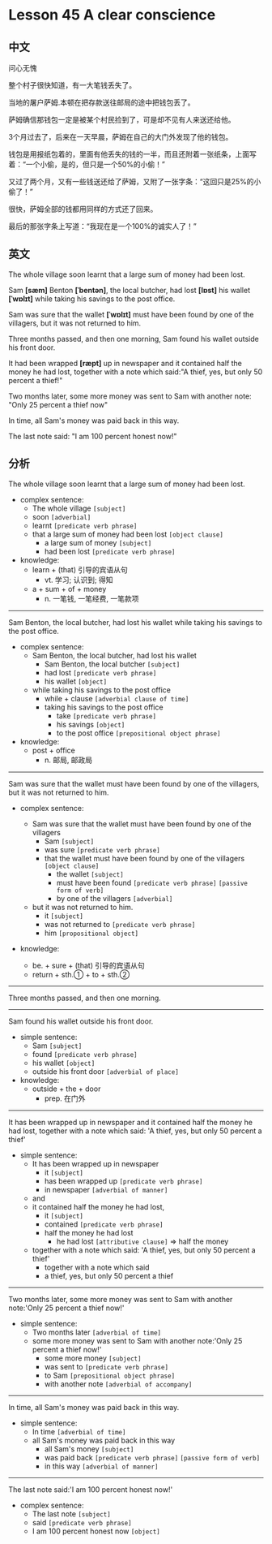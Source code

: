 # Lesson 45 A clear conscience 

## 中文

问心无愧

整个村子很快知道，有一大笔钱丢失了。

当地的屠户萨姆.本顿在把存款送往邮局的途中把钱包丢了。

萨姆确信那钱包一定是被某个村民捡到了，可是却不见有人来送还给他。

3个月过去了，后来在一天早晨，萨姆在自己的大门外发现了他的钱包。

钱包是用报纸包着的，里面有他丢失的钱的一半，而且还附着一张纸条，上面写着：“一个小偷，是的，但只是一个50%的小偷！”

又过了两个月，又有一些钱送还给了萨姆，又附了一张字条：“这回只是25%的小偷了！”

很快，萨姆全部的钱都用同样的方式还了回来。

最后的那张字条上写道：“我现在是一个100%的诚实人了！”

## 英文

The whole village soon learnt that a large sum of money had been lost.

Sam **[sæm]** Benton **[ˈbentən]**, the local butcher, had lost **[lɒst]** his wallet **[ˈwɒlɪt]** while taking his savings to the post office.

Sam was sure that the wallet **[ˈwɒlɪt]** must have been found by one of the villagers, but it was not returned to him.

Three months passed, and then one morning, Sam found his wallet outside his front door.

It had been wrapped **[ræpt]** up in newspaper and it contained half the money he had lost, together with a note which said:"A thief, yes, but only 50 percent a thief!"

Two months later, some more money was sent to Sam with another note: "Only 25 percent a thief now" 

In time, all Sam's money was paid back in this way.

The last note said: "I am 100 percent honest now!"


## 分析

The whole village soon learnt that a large sum of money had been lost.
- complex sentence:
    - The whole village `[subject]`
    - soon `[adverbial]`
    - learnt `[predicate verb phrase]` 
    - that a large sum of money had been lost `[object clause]`
        - a large sum of money `[subject]`
        - had been lost `[predicate verb phrase]`
- knowledge:
    - learn + (that) 引导的宾语从句
        - vt. 学习; 认识到; 得知
    - a + sum + of + money
        - n. 一笔钱, 一笔经费, 一笔款项
  
---

Sam Benton, the local butcher, had lost his wallet while taking his savings to the post office.
- complex sentence:
    - Sam Benton, the local butcher, had lost his wallet
        - Sam Benton, the local butcher `[subject]`
        - had lost `[predicate verb phrase]`
        - his wallet `[object]`
    - while taking his savings to the post office 
        - while + clause `[adverbial clause of time]`
        - taking his savings to the post office
            - take `[predicate verb phrase]` 
            - his savings `[object]`
            - to the post office `[prepositional object phrase]`
- knowledge:
    - post + office
        - n. 邮局, 邮政局
  
---

Sam was sure that the wallet must have been found by one of the villagers, but it was not returned to him.
- complex sentence:
    - Sam was sure that the wallet must have been found by one of the villagers
        - Sam `[subject]`
        - was sure `[predicate verb phrase]`
        - that the wallet must have been found by one of the villagers `[object clause]`
            - the wallet `[subject]`
            - must have been found `[predicate verb phrase]` `[passive form of verb]`
            - by one of the villagers `[adverbial]`
    - but it was not returned to him.
        - it `[subject]`
        - was not returned to `[predicate verb phrase]`
        - him `[propositional object]`

- knowledge:
    - be. + sure + (that) 引导的宾语从句
    - return + sth.① + to + sth.②
  
---

Three months passed, and then one morning.
  
---

Sam found his wallet outside his front door.
- simple sentence:
    - Sam `[subject]`
    - found `[predicate verb phrase]` 
    - his wallet `[object]`
    - outside his front door `[adverbial of place]`
- knowledge:
    - outside + the + door
        - prep. 在门外
  
---

It has been wrapped up in newspaper and it contained half the money he had lost, together with a note which said: 'A thief, yes, but only 50 percent a thief'
- simple sentence:
    - It has been wrapped up in newspaper 
        - it `[subject]`
        - has been wrapped up `[predicate verb phrase]`
        - in newspaper `[adverbial of manner]`
    - and 
    - it contained half the money he had lost, 
        - it `[subject]`
        - contained `[predicate verb phrase]` 
        - half the money he had lost
            - he had lost `[attributive clause]` => half the money
    - together with a note which said: 'A thief, yes, but only 50 percent a thief'
        - together with a note which said 
        - a thief, yes, but only 50 percent a thief
  
---

Two months later, some more money was sent to Sam with another note:'Only 25 percent a thief now!'
- simple sentence:
    - Two months later `[adverbial of time]`
    - some more money was sent to Sam with another note:'Only 25 percent a thief now!'
        - some more money `[subject]`
        - was sent to `[predicate verb phrase]`
        - to Sam `[prepositional object phrase]`
        - with another note `[adverbial of accompany]`
  
---

In time, all Sam's money was paid back in this way.
- simple sentence:
    - In time `[adverbial of time]`
    - all Sam's money was paid back in this way
        - all Sam's money `[subject]`
        - was paid back `[predicate verb phrase]` `[passive form of verb]`
        - in this way `[adverbial of manner]`
  
---

The last note said:'I am 100 percent honest now!'
- complex sentence:
    - The last note `[subject]`
    - said `[predicate verb phrase]` 
    - I am 100 percent honest now `[object]`